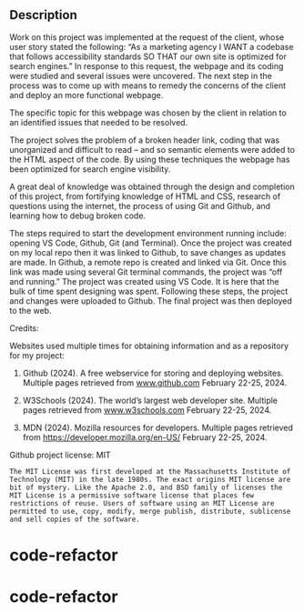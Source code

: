 #	<Unit1-Mini-Proj>

##	Description

Work on this project was implemented at the request of the client, whose user story stated the following: “As a marketing agency I WANT a codebase that follows accessibility standards SO THAT our own site is optimized for search engines.” In response to this request, the webpage and its coding were studied and several issues were uncovered. The next step in the process was to come up with means to remedy the concerns of the client and deploy an more functional webpage.

The specific topic for this webpage was chosen by the client in relation to an identified issues that needed to be resolved.

The project solves the problem of a broken header link, coding that was unorganized and difficult to read – and so semantic elements were added to the HTML aspect of the code. By using these techniques the webpage has been optimized for search engine visibility.  

A great deal of knowledge was obtained through the design and completion of this project, from fortifying knowledge of HTML and CSS, research of questions using the internet, the process of using Git and Github, and learning how to debug broken code.

The steps required to start the development environment running include: opening VS Code, Github, Git (and Terminal). Once the project was created on my local repo then it was linked to Github, to save changes as updates are made. In Github, a remote repo is created and linked via Git. Once this link was made using several Git terminal commands, the project was “off and running.” The project was created using VS Code. It is here that the bulk of time spent designing was spent. Following these steps, the project and changes were uploaded to Github. The final project was then deployed to the web.

Credits: 

Websites used multiple times for obtaining information and as a repository for my project:

1.	Github (2024). A free webservice for storing and deploying websites. Multiple pages retrieved from www.github.com February 22-25, 2024. 

2.	W3Schools (2024). The world’s largest web developer site. Multiple pages retrieved from www.w3schools.com February 22-25, 2024.

3.	MDN (2024). Mozilla resources for developers. Multiple pages retrieved from https://developer.mozilla.org/en-US/ February 22-25, 2024.


Github project license: MIT

	The MIT License was first developed at the Massachusetts Institute of Technology (MIT) in the late 1980s. The exact origins MIT license are bit of mystery. Like the Apache 2.0, and BSD family of licenses the MIT License is a permissive software license that places few restrictions of reuse. Users of software using an MIT License are permitted to use, copy, modify, merge publish, distribute, sublicense and sell copies of the software.
# code-refactor
# code-refactor
